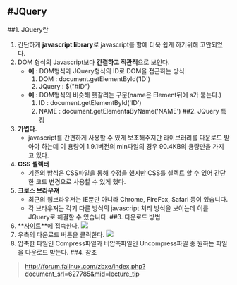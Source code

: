 #JQuery
---
##1. JQuery란
1.  간단하게 **javascript library**로 javascript를 함에 더욱 쉽게 하기위해 고안되었다.
2.  DOM 형식의 Javascript보다 **간결하고 직관적**으로 보인다.
	- **예** : DOM형식과 JQuery형식의 ID로 DOM을 접근하는 방식
    	1. DOM : document.getElementById('ID')
    	2. JQuery : $("#ID")
    - **예** : DOM형식의 비슷해 헷갈리는 구문(name은 Element뒤에 s가 붙는다.)
	    1. ID : document.getElementById('ID')
	    2. NAME : document.getElement**s**ByName('NAME')
##2. JQuery 특징
1. **가볍다.**
	- javascript를 간편하게 사용할 수 있게 보조해주지만 라이브러리를 다운로드 받아야 하는데 이 용량이 1.9.1버전의 min파일의 경우 90.4KB의 용량만을 가지고 있다.
2. **CSS 셀렉터**
	- 기존의 방식은 CSS파일을 통해 수정을 했지만 CSS를 셀렉트 할 수 있어 간단한 코드 변경으로 사용할 수 있게 했다.
3. **크로스 브라우져**
	- 최근의 웹브라우져는 IE뿐만 아니라 Chrome, FireFox, Safari 등이 있습니다.
	- 각 브라우져는 각기 다른 방식의 javascript 처리 방식을 보이는데 이를 JQuery로 해결할 수 있습니다.
##3. 다운로드 방법
1. **[사이트](http://www.jquery.com/)**에 접속한다.
![](http://forum.falinux.com/_content_imgs/service/jquery_001.png)
2. 우측의 다운로드 버튼을 클릭한다.
![](http://forum.falinux.com/_content_imgs/service/jquery_002.png)
3. 압축한 파일인 Compress파일과 비압축파일인 Uncompress파일 중 원하는 파일을 다운로드 받는다.
##4. 참조
><http://forum.falinux.com/zbxe/index.php?document_srl=627785&mid=lecture_tip>